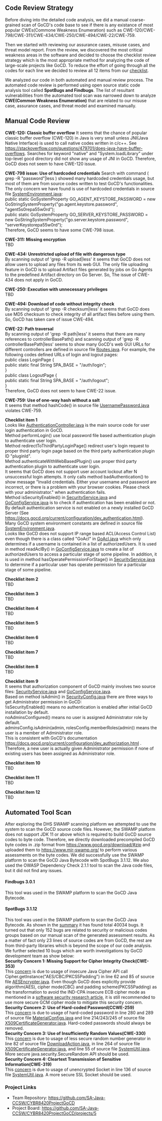 ## Code Review Strategy
Before diving into the detailed code analysis, we did a manual coarse-grained scan of GoCD's code base to see if there is any existance of most popular CWEs(Commone Weakness Enumeration) such as CWE-120/CWE-798/CWE-311/CWE-434/CWE-250/CWE-494/CWE-22/CWE-759. 

Then we started with reviewing our assurance cases, misuse cases, and threat model report. From the review, we discovered the most critical weakness areas in the software and decided to choose the checklist review strategy which is the most appropriate method for analyzing the code of large-scale projects like GoCD. To reduce the effort of going through all the codes for each line we decided to review all 12 items from our [checklist](https://github.com/SA-Java-CCSW/CYBR8420ProjectGoCD/blob/master/CodeReview/Checklist.md).  

We analyzed our code in both automated and manual review process. The automated code review is performed using open source static code analysis tool called **SpotBugs and Findbugs**. The list of resultant vulnerabilities from the automated tool scan was narrowed down to analyze  **CWE(Common Weakness Enumeration)** that are related to our misuse case, assurance cases, and threat model and examined manually.

## Manual Code Review
**CWE-120: Classic buffer overflow**
It seems that the chance of popular classic buffer overflow (CWE-120) in Java is very small unless JNI(Java Native Interface) is used to call native codes written in c/c++. See https://stackoverflow.com/questions/479701/does-java-have-buffer-overflows. Searches for keyword "native"  and "System.loadLibrary" under top-level gocd directory did not show any usage of JNI in GoCD. Therefore, GoCD does not seem to have CWE-120 issue.

**CWE-798 issue: Use of hardcoded credentials**
Search with command ( grep -R "password"|less ) showed many hardcoded credentials usage, but most of them are from source codes written to test GoCD's functionalities. The only concern we have found is use of hardcoded credentials in source file [SystemEnvironment.java](https://github.com/gocd/gocd/blob/master/base/src/main/java/com/thoughtworks/go/util/SystemEnvironment.java):  
public static GoSystemProperty<String> GO_AGENT_KEYSTORE_PASSWORD = new GoStringSystemProperty("go.agent.keystore.password", "agent5s0repa55w0rd");  
public static GoSystemProperty<String> GO_SERVER_KEYSTORE_PASSWORD = new GoStringSystemProperty("go.server.keystore.password", "serverKeystorepa55w0rd");  
 Therefore, GoCD seems to have some CWE-798 issue.
 
 **CWE-311: Missing encryption**  
 TBD
 
 **CWE-434: Unrestricted upload of file with dangerous type**  
By scanning output of 'grep -R upload|less' it seems that GoCD does not allow users to upload any files from its web GUI. The only file uploading feature in GoCD is to upload Artifact files generated by jobs on Go Agents to the predefined Artifact directory on Go Server. So, The issue of CWE-434 does not apply in GoCD.

**CWE-250: Execution with unnecessary privileges**  
TBD

**CWE-494: Download of code without integrity check**  
By scanning output of 'grep -R checksum|less' it seems that GoCD does use MD5 checksum to check integrity of all artifact files before using them. So, GoCD has taken care of issue CWE-494.

**CWE-22: Path traversal**  
By scanning output of 'grep -R path|less' it seems that there are many references to controllerBasePath() and scanning output of 'grep -R controllerBasePath|less' seems to show many GoCD's web GUI URLs for different controllers are defined in source file [Routes.java](https://github.com/gocd/gocd/blob/master/spark/spark-base/src/main/java/com/thoughtworks/go/spark/Routes.java). For example, the following codes defined URLs of login and logout pages:  
    public class LoginPage {  
        public static final String SPA_BASE = "/auth/login";  
    }  
    public class LogoutPage {  
        public static final String SPA_BASE = "/auth/logout";  
    }  
Therefore, GoCD does not seem to have CWE-22 issue.  
 
**CWE-759: Use of one-way hash without a salt**  
It seems that method hashCode() in source file [UsernamePassword.java](https://github.com/gocd/gocd/blob/master/server/src/main/java/com/thoughtworks/go/server/newsecurity/models/UsernamePassword.java) violates CWE-759.

**Checklist item 1**  
Looks like [AuthenticationController.java](https://github.com/gocd/gocd/blob/master/server/src/main/java/com/thoughtworks/go/server/newsecurity/controllers/AuthenticationController.java) is the main source code for user login authentication in GoCD.  
Method performLogin() use local password file based authentication plugin to authenticate user login.  
Method redirectToThirdPartyLoginPage() redirect user's login request to proper third party login page based on the third party authentication plugin ID "pluginId".  
Method authenticateWithWebBasedPlugin() use proper third party authentication plugin to authenticate user login.  
It seems that GoCD does not support user account lockout after N unsuccessful login attempts. It only calls method badAuthentication() to show message "Invalid credentials. Either your username and password are incorrect, or there is a problem with your browser cookies. Please check with your administrator." when authentication fails.  
Method isSecurityEnabled() in [SecurityService.java](https://github.com/gocd/gocd/blob/master/server/src/main/java/com/thoughtworks/go/server/service/SecurityService.java) and [GoConfigService.java](https://github.com/gocd/gocd/blob/master/server/src/main/java/com/thoughtworks/go/server/service/GoConfigService.java) is to check if authentication has been enabled or not. By default authentication service is not enabled on a newly installed GoCD Server (See https://docs.gocd.org/current/configuration/dev_authentication.html).  
Many GoCD system environment constants are defined in source file [SystemEnvironment.java](https://github.com/gocd/gocd/blob/master/base/src/main/java/com/thoughtworks/go/util/SystemEnvironment.java).  
Looks like GoCD does not support IP range based ACL(Access Control List) even though there is a class called "GoAcl" in [GoAcl.java](https://github.com/gocd/gocd/blob/master/server/src/main/java/com/thoughtworks/go/server/security/GoAcl.java) which only determines if a username is contained in a list of authorizedUsers. It is used in method readAclBy() in [GoConfigService.java](https://github.com/gocd/gocd/blob/master/server/src/main/java/com/thoughtworks/go/server/service/GoConfigService.java) to create a list of authorizedUsers to access a particular stage of some pipeline. In addition, it is used in method hasOperatePermissionForStage() in [SecurityService.java](https://github.com/gocd/gocd/blob/master/server/src/main/java/com/thoughtworks/go/server/service/SecurityService.java) to determine if a particular user has operate permission for a particular stage of some pipeline.

**Checklist item 2**   
TBD

**Checklist item 3**  
TBD

**Checklist item 4**  
TBD

**Checklist item 5**  
TBD

**Checklist item 6**  
TBD

**Checklist item 7**  
TBD

**Checklist item 8**  
TBD

**Checklist item 9**  
It seems that authorization component of GoCD mainly involves two source files: [SecurityService.java](https://github.com/gocd/gocd/blob/master/server/src/main/java/com/thoughtworks/go/server/service/SecurityService.java) and [GoConfigService.java](https://github.com/gocd/gocd/blob/master/server/src/main/java/com/thoughtworks/go/server/service/GoConfigService.java).  
Based on method isAdmin() in [SecurityConfig.java](https://github.com/gocd/gocd/blob/master/config/config-api/src/main/java/com/thoughtworks/go/config/SecurityConfig.java) there are three ways to get Administrator permission in GoCD:  
!isSecurityEnabled() means no authentication is enabled after initial GoCD installation by default.  
noAdminsConfigured() means no user is assigned Administrator role by default.  
adminsConfig.isAdmin(admin, rolesConfig.memberRoles(admin)) means the user is a member of Administrator role.  
This is consistent with GoCD's documentation https://docs.gocd.org/current/configuration/dev_authorization.html .  
Therefore, a new user is actually given Administrator permission if none of existing users has been assigned as Administrator role.  

**Checklist item 10**  
TBD

**Checklist item 11**  
TBD

**Checklist item 12**  
TBD


## Automated Tool Scan
After exploring the DHS SWAMP scanning platform we attempted to use the system to scan the GoCD source code files. However, the SWAMP platform does not support JDK 11 or above which is required to build GoCD source codes to byte code. Therefore, we directly downloaded precompiled GoCD byte codes in .zip format from https://www.gocd.org/download/#zip and uploaded them to https://www.mir-swamp.org/ to perform various assessments on the byte codes. We did successfully use the SWAMP platform to scan the GoCD Java Bytecode with SpotBugs 3.1.12.  We also used the OWASP Dependency Check 2.1.1 tool to scan the Java code files, but it did not find any issues.

#### Findbugs 3.0.1
This tool was used in the SWAMP platform to scan the GoCD Java Bytecode.  

#### SpotBugs 3.1.12
This tool was used in the SWAMP platform to scan the GoCD Java Bytecode. As shown in the [summary](https://github.com/SA-Java-CCSW/CYBR8420ProjectGoCD/blob/master/CodeReview/SpotBugs-Scan-Summary.pdf) it has found total 40034 bugs. It turned out that only 152 bugs are related to security or malicious codes groups based on our manual scan of the generated assessment results. As a matter of fact only 23 lines of source codes are from GoCD, the rest are from third-party libraries which is beyond the scope of our code analysis. We further selected 10 bugs which are worth investigations by GoCD development team as show below:  
**Security Concern 1: Missing Support for Cipher Integrity Check(CWE-353)**  
This [concern](https://github.com/SA-Java-CCSW/CYBR8420ProjectGoCD/blob/master/CodeReview/SpotBugs-CIPHER_INTEGRITY-AESEncrypter.pdf) is due to usage of insecure Java Cipher API call Cipher.getInstance("AES/CBC/PKCS5Padding") in line 62 and 85 of source file [AESEncrypter.java](https://github.com/gocd/gocd/blob/master/config/config-api/src/main/java/com/thoughtworks/go/security/AESEncrypter.java). Even though GoCD does explicitly provide algorithm(AES), cipher mode(CBC) and padding scheme(PKCS5Padding) as the transformation to avoid the IND-CPA insecure ECB cipher mode as mentioned in a [software security research article](https://dl.acm.org/citation.cfm?doid=2508859.2516693), it is still recommended to use more secure GCM cipher mode to mitigate this security concern.  
**Security Concern 2: Use of Hard-coded Password(CCWE-259)**  
This [concern](https://github.com/SA-Java-CCSW/CYBR8420ProjectGoCD/blob/master/CodeReview/SpotBugs-HARD_CODE_PASSWORD.pdf) is due to usage of hard-coded password in line 280 and 289 of source file [MaterialConfigs.java](https://github.com/gocd/gocd/blob/master/config/config-api/src/main/java/com/thoughtworks/go/config/materials/MaterialConfigs.java) and line 214/243/245 of source file [X509CertificateGenerator.java](https://github.com/gocd/gocd/blob/master/common/src/main/java/com/thoughtworks/go/security/X509CertificateGenerator.java). Hard-coded passwords should always be removed.  
**Security Concern 3: Use of Insufficiently Random Values(CWE-330)**  
This [concern](https://github.com/SA-Java-CCSW/CYBR8420ProjectGoCD/blob/master/CodeReview/SpotBugs-PREDICTABLE_RANDOM%20.pdf) is due to usage of less secure random number generator in line 82 of source file [DownloadAction.java](https://github.com/gocd/gocd/blob/master/common/src/main/java/com/thoughtworks/go/domain/DownloadAction.java), in line 264 of source file [X509CertificateGenerator.java](https://github.com/gocd/gocd/blob/master/common/src/main/java/com/thoughtworks/go/security/X509CertificateGenerator.java), and line 55 of source file [SystemUtil.java](https://github.com/gocd/gocd/blob/master/base/src/main/java/com/thoughtworks/go/util/SystemUtil.java). More secure java.security.SecureRandom API should be used.  
**Security Concern 4: Cleartext Transmission of Sensitive Information(CWE-319)**  
This [concern](https://github.com/SA-Java-CCSW/CYBR8420ProjectGoCD/blob/master/CodeReview/SpotBugs-UNENCRYPTED_SOCKET.pdf) is due to usage of unencrypted Socket in line 136 of source file [SystemUtil.java](https://github.com/gocd/gocd/blob/master/base/src/main/java/com/thoughtworks/go/util/SystemUtil.java). A more secure SSL Socket should be used.  


### Project Links
* Team Repository: https://github.com/SA-Java-CCSW/CYBR8420ProjectGoCD
* Project Board: https://github.com/SA-Java-CCSW/CYBR8420ProjectGoCD/projects/5

